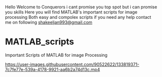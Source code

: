 Hello Welcome to Conquerors
i cant promise you top spot
but i can promise you skills
Here you will find MATLAB's important scripts for image processing
Both easy and compolex scripts
if you need any help contact me on following
shakeeljan993@gmail.com
# MATLAB_scripts
Important Scripts of MATLAB for image Processing

https://user-images.githubusercontent.com/90522622/133819371-7c7fe77e-539a-4178-9921-aa6b2a74d13c.mp4

